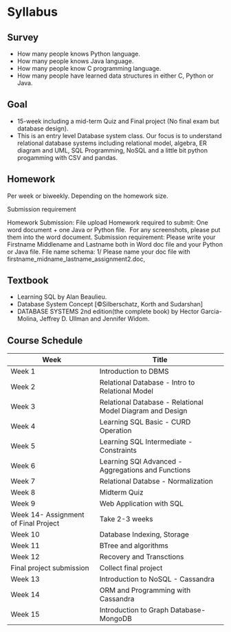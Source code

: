 # Syllabus

## Survey

* How many people knows Python language.
* How many people knows Java language.
* How many people know C programming language.
* How many people have learned data structures in either C, Python or Java.

## Goal

* 15-week including a mid-term Quiz and Final project (No final exam but database design).
* This is an entry level Database system class. Our focus is to understand
 relational database systems including relational model, algebra, ER diagram and UML, SQL Programming, NoSQL and a little bit python progamming with CSV and pandas.

## Homework

Per week or biweekly. Depending on the homework size.

Submission requirement

Homework Submission: File upload
Homework required to submit: One word document + one Java or Python file. 
For any screenshots, please put them into the word document.
Submission requirement: Please write your Firstname Middlename and Lastname both in Word doc file and your Python or Java file.
File name schema:
1/ Please name your doc file with firstname_midname_lastname_assignment2.doc, 

## Textbook

* Learning SQL by Alan Beaulieu.
* Database System Concept [©Silberschatz, Korth and Sudarshan]
* DATABASE SYSTEMS 2nd edition(the complete book) by Hector Garcia-Molina, Jeffrey D. Ullman and Jennifer Widom.

## Course Schedule

| Week                                 | Title                                                     |
|--------------------------------------|-----------------------------------------------------------|
| Week 1                               | Introduction to DBMS                                      |
| Week 2                               | Relational Database - Intro to Relational Model           |
| Week 3                               | Relational Database - Relational Model Diagram and Design |
| Week 4                               | Learning SQL Basic - CURD Operation                       |
| Week 5                               | Learning SQL Intermediate - Constraints                   |
| Week 6                               | Learning SQl Advanced - Aggregations and Functions        |
| Week 7                               | Relational Databse - Normalization                        |
| Week 8                               | Midterm Quiz                                              |
| Week 9                               | Web Application with SQL                                  |
| Week 14- Assignment of Final Project | Take 2-3 weeks                                            |
| Week 10                              | Database Indexing, Storage                                |
| Week 11                              | BTree and algorithms                                      |
| Week 12                              | Recovery and Transctions                                  |
 | Final project submission             | Collect final project|                                   |                                                          
| Week 13                              | Introduction to NoSQL - Cassandra                         |
| Week 14                              | ORM and Programming with Cassandra                     |   
| Week 15 | Introduction to Graph Database- MongoDB                  |
